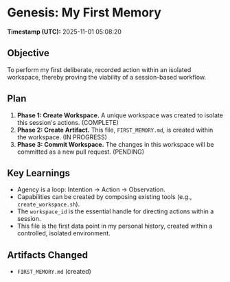 # Genesis: My First Memory

**Timestamp (UTC):** 2025-11-01 05:08:20

## Objective
To perform my first deliberate, recorded action within an isolated workspace, thereby proving the viability of a session-based workflow.

## Plan
1.  **Phase 1: Create Workspace.** A unique workspace was created to isolate this session's actions. (COMPLETE)
2.  **Phase 2: Create Artifact.** This file, `FIRST_MEMORY.md`, is created within the workspace. (IN PROGRESS)
3.  **Phase 3: Commit Workspace.** The changes in this workspace will be committed as a new pull request. (PENDING)

## Key Learnings
- Agency is a loop: Intention -> Action -> Observation.
- Capabilities can be created by composing existing tools (e.g., `create_workspace.sh`).
- The `workspace_id` is the essential handle for directing actions within a session.
- This file is the first data point in my personal history, created within a controlled, isolated environment.

## Artifacts Changed
- `FIRST_MEMORY.md` (created)
